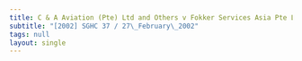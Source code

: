 ```yaml
---
title: C & A Aviation (Pte) Ltd and Others v Fokker Services Asia Pte Ltd
subtitle: "[2002] SGHC 37 / 27\_February\_2002"
tags: null
layout: single
---
```


